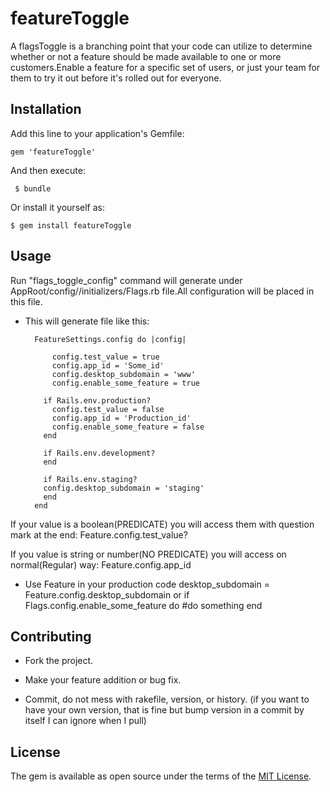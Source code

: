 # featureToggle
A flagsToggle is a branching point that your code can utilize to determine whether or not a feature should be made available to one or more customers.Enable a feature for a specific set of users, or just your team for them to try it out before it's rolled out for everyone.
## Installation

Add this line to your application's Gemfile:


    gem 'featureToggle'


And then execute:

     $ bundle

Or install it yourself as:

    $ gem install featureToggle

## Usage
 Run "flags_toggle_config" command will generate under AppRoot/config//initializers/Flags.rb file.All configuration will be placed in this file.

 * This will generate file like this:

         FeatureSettings.config do |config|

             config.test_value = true
             config.app_id = 'Some_id'
             config.desktop_subdomain = 'www'
             config.enable_some_feature = true

           if Rails.env.production?
             config.test_value = false
             config.app_id = 'Production_id'
             config.enable_some_feature = false
           end

           if Rails.env.development?
           end

           if Rails.env.staging?
           config.desktop_subdomain = 'staging'
           end
         end

If your value is a boolean(PREDICATE) you will access them with question mark at the end:
          Feature.config.test_value?

If you value is string or number(NO PREDICATE) you will access on normal(Regular) way:
          Feature.config.app_id

* Use Feature in your production code
          desktop_subdomain = Feature.config.desktop_subdomain
or
          if Flags.config.enable_some_feature do
            #do something
          end    



## Contributing

* Fork the project.

* Make your feature addition or bug fix.

* Commit, do not mess with rakefile, version, or history. (if you want to have your own version, that is fine but bump version in a commit by itself I can ignore when I pull)

## License

The gem is available as open source under the terms of the [MIT License](http://opensource.org/licenses/MIT).
